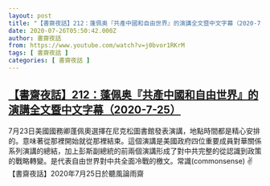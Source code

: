 ```yaml
---
layout: post
title: "【書齋夜話】212：蓬佩奥『共產中國和自由世界』的演講全文暨中文字幕（2020-7-25）"
date: 2020-07-26T05:50:42.000Z
author: 書齋夜話
from: https://www.youtube.com/watch?v=j0bvor1RKrM
tags: [ 書齋夜話 ]
categories: [ 書齋夜話 ]
---
```

<!--1595742642000-->
[【書齋夜話】212：蓬佩奥『共產中國和自由世界』的演講全文暨中文字幕（2020-7-25）](https://www.youtube.com/watch?v=j0bvor1RKrM)
------

<div>
7月23日美國國務卿蓬佩奧選擇在尼克松圖書館發表演講，地點時間都是精心安排的。意味著從那裡開始就從那裡結束。這個演講是美國政府四位重要成員對華關係系列演講的總結，加上彭斯副總統的前兩個演講形成了對中共完整的從認識到政策的戰略轉變。是代表自由世界對中共全面冷戰的檄文。常識(commonsense) ✌【書齋夜話】2020年7月25日於聽風論雨齋
</div>
